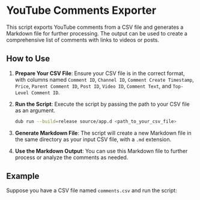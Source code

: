 # YouTube Comments Exporter

This script exports YouTube comments from a CSV file and generates a Markdown file for further processing. The output can be used to create a comprehensive list of comments with links to videos or posts.

## How to Use

1. **Prepare Your CSV File**: Ensure your CSV file is in the correct format, with columns named `Comment ID`, `Channel ID`, `Comment Create Timestamp`, `Price`, `Parent Comment ID`, `Post ID`, `Video ID`, `Comment Text`, and `Top-Level Comment ID`.

2. **Run the Script**: Execute the script by passing the path to your CSV file as an argument.

   ```bash
   dub run --build=release source/app.d <path_to_your_csv_file>
   ```

3. **Generate Markdown File**: The script will create a new Markdown file in the same directory as your input CSV file, with a `.md` extension.

4. **Use the Markdown Output**: You can use this Markdown file to further process or analyze the comments as needed.

## Example

Suppose you have a CSV file named `comments.csv` and run the script:

